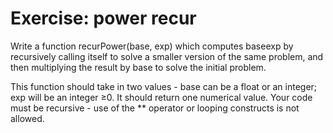 # Exercise: power recur

Write a function recurPower(base, exp) which computes baseexp by recursively calling itself to solve a smaller version of the same problem, and then multiplying the result by base to solve the initial problem.

This function should take in two values - base can be a float or an integer; exp will be an integer ≥0. It should return one numerical value. Your code must be recursive - use of the ** operator or looping constructs is not allowed.
